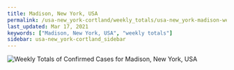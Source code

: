 ```yaml
---
title: Madison, New York, USA
permalink: /usa-new_york-cortland/weekly_totals/usa-new_york-madison-weekly_totals.html
last_updated: Mar 17, 2021
keywords: ["Madison, New York, USA", "weekly totals"]
sidebar: usa-new_york-cortland_sidebar
---
```


![Weekly Totals of Confirmed Cases for Madison, New York, USA](/covid_tracker/images/graphs/usa-new_york-madison-weekly_totals_graph.png)

